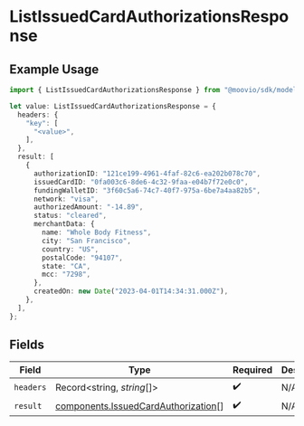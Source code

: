 # ListIssuedCardAuthorizationsResponse

## Example Usage

```typescript
import { ListIssuedCardAuthorizationsResponse } from "@moovio/sdk/models/operations";

let value: ListIssuedCardAuthorizationsResponse = {
  headers: {
    "key": [
      "<value>",
    ],
  },
  result: [
    {
      authorizationID: "121ce199-4961-4faf-82c6-ea202b078c70",
      issuedCardID: "0fa003c6-8de6-4c32-9faa-e04b7f72e0c0",
      fundingWalletID: "3f60c5a6-74c7-40f7-975a-6be7a4aa82b5",
      network: "visa",
      authorizedAmount: "-14.89",
      status: "cleared",
      merchantData: {
        name: "Whole Body Fitness",
        city: "San Francisco",
        country: "US",
        postalCode: "94107",
        state: "CA",
        mcc: "7298",
      },
      createdOn: new Date("2023-04-01T14:34:31.000Z"),
    },
  ],
};
```

## Fields

| Field                                                                                      | Type                                                                                       | Required                                                                                   | Description                                                                                |
| ------------------------------------------------------------------------------------------ | ------------------------------------------------------------------------------------------ | ------------------------------------------------------------------------------------------ | ------------------------------------------------------------------------------------------ |
| `headers`                                                                                  | Record<string, *string*[]>                                                                 | :heavy_check_mark:                                                                         | N/A                                                                                        |
| `result`                                                                                   | [components.IssuedCardAuthorization](../../models/components/issuedcardauthorization.md)[] | :heavy_check_mark:                                                                         | N/A                                                                                        |